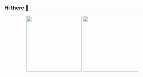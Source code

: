 ### Hi there 👋

<div align="center">
  <a href="https://github.com/lutinop">
  <img height="180em" src="https://github-readme-stats.vercel.app/api?username=lutinop&show_icons=true&theme=dracula&include_all_commits=true&count_private=true"/>
  <img height="180em" src="https://github-readme-stats.vercel.app/api/top-langs/?username=lutinop&layout=compact&langs_count=7&theme=dracula"/>
</div>

 
